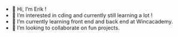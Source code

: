 - 👋 Hi, I’m Erik !
- 👀 I’m interested in cding and currently still learning a lot !
- 🌱 I’m currently learning front end and back end at Wincacademy.
- 💞️ I’m looking to collaborate on fun projects.

<!---
rikwritescode/rikwritescode is a ✨ special ✨ repository because its `README.md` (this file) appears on your GitHub profile.
You can click the Preview link to take a look at your changes.
--->
